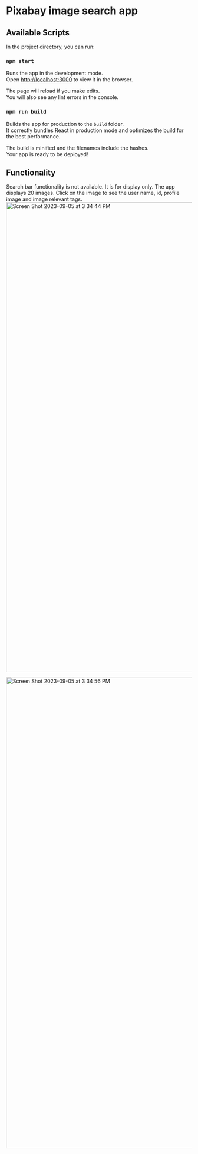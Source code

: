 # Pixabay image search app

## Available Scripts

In the project directory, you can run:

### `npm start`

Runs the app in the development mode.\
Open [http://localhost:3000](http://localhost:3000) to view it in the browser.

The page will reload if you make edits.\
You will also see any lint errors in the console.

### `npm run build`

Builds the app for production to the `build` folder.\
It correctly bundles React in production mode and optimizes the build for the best performance.

The build is minified and the filenames include the hashes.\
Your app is ready to be deployed!

## Functionality

Search bar functionality is not available. It is for display only.
The app displays 20 images.
Click on the image to see the user name, id, profile image and image relevant tags.
<img width="1276" alt="Screen Shot 2023-09-05 at 3 34 44 PM" src="https://github.com/prathusingh/pixabay-image-search/assets/11303380/c3ce1a69-6ee8-4718-b8e2-0ebe173dc7e9">

<img width="1279" alt="Screen Shot 2023-09-05 at 3 34 56 PM" src="https://github.com/prathusingh/pixabay-image-search/assets/11303380/bb8d5ce2-6a11-4f82-a8f6-9197de1012a0">




